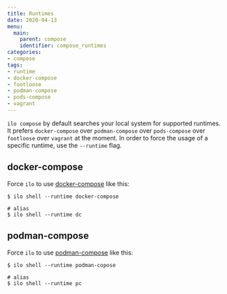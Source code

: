 ```yaml
---
title: Runtimes
date: 2020-04-13
menu:
  main:
    parent: compose
    identifier: compose_runtimes
categories:
- compose
tags:
- runtime
- docker-compose
- footloose
- podman-compose
- pods-compose
- vagrant
---
```


`ilo compose` by default searches your local system for supported runtimes. It prefers `docker-compose` over `podman-compose` over `pods-compose` over `footloose` over `vagrant` at the moment. In order to force the usage of a specific runtime, use the `--runtime` flag.

## docker-compose

Force `ilo` to use [docker-compose](https://docs.docker.com/compose/) like this:

```shell script
$ ilo shell --runtime docker-compose

# alias
$ ilo shell --runtime dc
```

## podman-compose

Force `ilo` to use [podman-compose](https://github.com/containers/podman-compose) like this:

```shell script
$ ilo shell --runtime podman-copose

# alias
$ ilo shell --runtime pc
```

